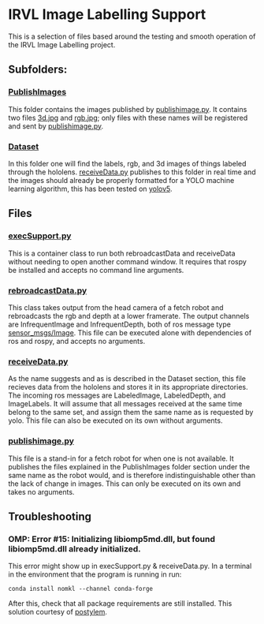 # IRVL Image Labelling Support

This is a selection of files based around the testing and smooth operation of the IRVL Image Labelling project.

## Subfolders:

### [PublishImages](PublishImages)

This folder contains the images published by [publishimage.py](publishimage.py). It contains two files [3d.jpg](PublishImages/3d.jpg) and [rgb.jpg](PublishImages/rgb.jpg); only files with these names will be registered and sent by [publishimage.py](publishimage.py).

### [Dataset](Dataset)

In this folder one will find the labels, rgb, and 3d images of things labeled through the hololens. [receiveData.py](receiveData.py) publishes to this folder in real time and the images should already be properly formatted for a YOLO machine learning algorithm, this has been tested on [yolov5](https://github.com/ultralytics/yolov5).

## Files

### [execSupport.py](execSupport.py)

This is a container class to run both rebroadcastData and receiveData without needing to open another command window. It requires that rospy be installed and accepts no command line arguments.

### [rebroadcastData.py](rebroadcastData.py)

This class takes output from the head camera of a fetch robot and rebroadcasts the rgb and depth at a lower framerate. The output channels are InfrequentImage and InfrequentDepth, both of ros message type [sensor_msgs/Image](http://docs.ros.org/en/noetic/api/sensor_msgs/html/msg/Image.html). This file can be executed alone with dependencies of ros and rospy, and accepts no arguments.

### [receiveData.py](receiveData.py)

As the name suggests and as is described in the Dataset section, this file recieves data from the hololens and stores it in its appropriate directories. The incoming ros messages are LabeledImage, LabeledDepth, and ImageLabels. It will assume that all messages received at the same time belong to the same set, and assign them the same name as is requested by yolo. This file can also be executed on its own without arguments.

### [publishimage.py](publishimage.py)

This file is a stand-in for a fetch robot for when one is not available. It publishes the files explained in the PublishImages folder section under the same name as the robot would, and is therefore indistinguishable other than the lack of change in images. This can only be executed on its own and takes no arguments.

## Troubleshooting

### OMP: Error #15: Initializing libiomp5md.dll, but found libiomp5md.dll already initialized.

This error might show up in execSupport.py & receiveData.py. In a terminal in the environment that the program is running in run:

```conda install nomkl --channel conda-forge```

After this, check that all package requirements are still installed. This solution courtesy of [postylem](https://stackoverflow.com/questions/20554074/sklearn-omp-error-15-initializing-libiomp5md-dll-but-found-mk2iomp5md-dll-a).